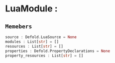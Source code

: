
# LuaModule : 
## ```Memebers```    
```rust
source : Defold.LuaSource = None  
modules : List[str] = []  
resources : List[str] = []  
properties : Defold.PropertyDeclarations = None  
property_resources : List[str] = []  
```


